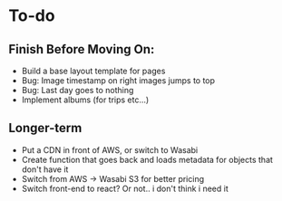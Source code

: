 # To-do

## Finish Before Moving On:
- Build a base layout template for pages
- Bug: Image timestamp on right images jumps to top
- Bug: Last day goes to nothing
- Implement albums (for trips etc...)

## Longer-term
- Put a CDN in front of AWS, or switch to Wasabi
- Create function that goes back and loads metadata for objects that don't have it
- Switch from AWS -> Wasabi S3 for better pricing
- Switch front-end to react? Or not.. i don't think i need it
